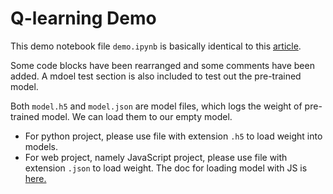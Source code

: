# Q-learning Demo

This demo notebook file `demo.ipynb` is basically identical to this [article](https://www.samyzaf.com/ML/rl/qmaze.html).

Some code blocks have been rearranged and some comments have been added. A mdoel test section is also included to test out the pre-trained model.

Both `model.h5` and `model.json` are model files, which logs the weight of pre-trained model. We can load them to our empty model. 

- For python project, please use file with extension `.h5` to load weight into models. 
- For web project, namely JavaScript project, please use file with extension `.json` to load weight. The doc for loading model with JS is [here.](https://www.tensorflow.org/js/tutorials/conversion/import_keras)

